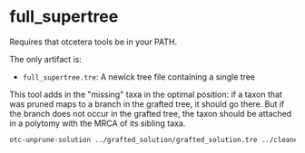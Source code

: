 # full_supertree

Requires that otcetera tools be in your PATH.

The only artifact is:
 * `full_supertree.tre`: A newick tree file containing a single tree

This tool adds in the "missing" taxa in the optimal position: if a taxon
    that was pruned maps to a branch in the grafted tree, it should go there. But
    if the branch does not occur in the grafted tree, the taxon should be attached 
    in a polytomy with the MRCA of its sibling taxa.

```sh
otc-unprune-solution ../grafted_solution/grafted_solution.tre ../cleaned_ott/cleaned_ott.tre > full_supertree/full_supertree.tre
```